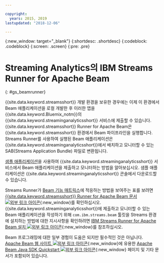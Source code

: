 ```yaml
---

copyright:
  years: 2015, 2019
lastupdated: "2018-12-06"

---
```


<!-- Attribute definitions -->
{:new_window: target="_blank"}
{:shortdesc: .shortdesc}
{:codeblock: .codeblock}
{:screen: .screen}
{:pre: .pre}

# Streaming Analytics의 IBM Streams Runner for Apache Beam
{: #gs_beamrunner}

{{site.data.keyword.streamsshort}} 개발 환경을 보유한 경우에는 이제 이 환경에서 Beam 애플리케이션을 로컬 개발한 후 이러한 앱을 {{site.data.keyword.Bluemix_notm}}의 {{site.data.keyword.streaminganalyticsshort}} 서비스에 제출할 수 있습니다. {{site.data.keyword.streamsshort}} Runner for Apache Beam은 {{site.data.keyword.streamsshort}} 환경에서 Beam 파이프라인을 실행합니다. Streams Runner를 사용하여 실행된 Beam 애플리케이션은 {{site.data.keyword.streaminganalyticsshort}}에서 배치하고 모니터할 수 있는 SAB(Streams Application Bundle) 파일로 변환됩니다.


[샘플 애플리케이션](/docs/services/StreamingAnalytics?topic=StreamingAnalytics-starterapps)을 사용하여 {{site.data.keyword.streaminganalyticsshort}} 서비스에서 Beam 애플리케이션을 제출하고 모니터하는 방법을 알아보십시오. 샘플 애플리케이션은 {{site.data.keyword.streaminganalyticsshort}} 콘솔에서 다운로드할 수 있습니다.

Streams Runner가 [Beam 기능 매트릭스](https://beam.apache.org/documentation/runners/capability-matrix/)에 적응하는 방법을 보여주는 표를 보려면 [{{site.data.keyword.streamsshort}} Runner for Apache Beam 문서 ![외부 링크 아이콘](../../icons/launch-glyph.svg "외부 링크 아이콘")](https://ibmstreams.github.io/streamsx.documentation/docs/beamrunner/beamrunner-1-intro/){:new_window}를 확인하십시오. {{site.data.keyword.streaminganalyticsshort}}에 제출하고 모니터할 수 있는 Beam 애플리케이션을 작성하기 위해 `com.ibm.streams.beam` 툴킷을 Streams 환경에 설치하는 방법에 대한 지시사항을 확인하려면 [IBM Streams Runner for Apache Beam 설치 ![외부 링크 아이콘](../../icons/launch-glyph.svg "외부 링크 아이콘")](http://bit.ly/2zFDpPr){:new_window}를 참조하십시오.

Beam 프로그래밍에 대한 일부 경험이 도움은 되지만 필수적인 것은 아닙니다. [Apache Beam 웹 사이트 ![외부 링크 아이콘](../../icons/launch-glyph.svg "외부 링크 아이콘")](https://beam.apache.org/documentation/){:new_window}에 유용한 [Apache Beam Java SDK Quickstart ![외부 링크 아이콘](../../icons/launch-glyph.svg "외부 링크 아이콘")](https://beam.apache.org/get-started/quickstart-java/){:new_window} 페이지 및 기타 문서가 포함되어 있습니다.
